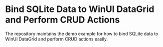 # Bind SQLite Data to WinUI DataGrid and Perform CRUD Actions
The repository maintains the demo example for how to bind SQLite data to WinUI DataGrid and perform CRUD actions easily.
